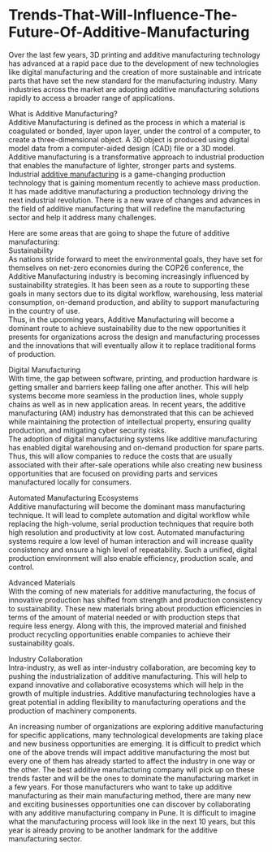 # Trends-That-Will-Influence-The-Future-Of-Additive-Manufacturing
Over the last few years, 3D printing and additive manufacturing technology has advanced at a rapid pace due to the development of new technologies like digital manufacturing and the creation of more sustainable and intricate parts that have set the new standard for the manufacturing industry. Many industries across the market are adopting additive manufacturing solutions rapidly to access a broader range of applications. <br>

What is Additive Manufacturing? <br>
Additive Manufacturing is defined as the process in which a material is coagulated or bonded, layer upon layer, under the control of a computer, to create a three-dimensional object. A 3D object is produced using digital model data from a computer-aided design (CAD) file or a 3D model. Additive manufacturing is a transformative approach to industrial production that enables the manufacture of lighter, stronger parts and systems. <br>
Industrial <a href="https://www.exelus3d.com/services/additive-manufacturing/">additive manufacturing</a> is a game-changing production technology that is gaining momentum recently to achieve mass production. It has made additive manufacturing a production technology driving the next industrial revolution. There is a new wave of changes and advances in the field of additive manufacturing that will redefine the manufacturing sector and help it address many challenges. <br>

Here are some areas that are going to shape the future of additive manufacturing: <br>
Sustainability <br>
As nations stride forward to meet the environmental goals, they have set for themselves on net-zero economies during the COP26 conference, the Additive Manufacturing industry is becoming increasingly influenced by sustainability strategies. It has been seen as a route to supporting these goals in many sectors due to its digital workflow, warehousing, less material consumption, on-demand production, and ability to support manufacturing in the country of use. <br>
Thus, in the upcoming years, Additive Manufacturing will become a dominant route to achieve sustainability due to the new opportunities it presents for organizations across the design and manufacturing processes and the innovations that will eventually allow it to replace traditional forms of production. <br>

Digital Manufacturing <br>
With time, the gap between software, printing, and production hardware is getting smaller and barriers keep falling one after another. This will help systems become more seamless in the production lines, whole supply chains as well as in new application areas. In recent years, the additive manufacturing (AM) industry has demonstrated that this can be achieved while maintaining the protection of intellectual property, ensuring quality production, and mitigating cyber security risks. <br>
The adoption of digital manufacturing systems like additive manufacturing has enabled digital warehousing and on-demand production for spare parts. Thus, this will allow companies to reduce the costs that are usually associated with their after-sale operations while also creating new business opportunities that are focused on providing parts and services manufactured locally for consumers. <br>

Automated Manufacturing Ecosystems <br>
Additive manufacturing will become the dominant mass manufacturing technique. It will lead to complete automation and digital workflow while replacing the high-volume, serial production techniques that require both high resolution and productivity at low cost. Automated manufacturing systems require a low level of human interaction and will increase quality consistency and ensure a high level of repeatability. Such a unified, digital production environment will also enable efficiency, production scale, and control. <br>

Advanced Materials <br>
With the coming of new materials for additive manufacturing, the focus of innovative production has shifted from strength and production consistency to sustainability. These new materials bring about production efficiencies in terms of the amount of material needed or with production steps that require less energy. Along with this, the improved material and finished product recycling opportunities enable companies to achieve their sustainability goals. <br>

Industry Collaboration <br>
Intra-industry, as well as inter-industry collaboration, are becoming key to pushing the industrialization of additive manufacturing. This will help to expand innovative and collaborative ecosystems which will help in the growth of multiple industries. Additive manufacturing technologies have a great potential in adding flexibility to manufacturing operations and the production of machinery components. <br>

An increasing number of organizations are exploring additive manufacturing for specific applications, many technological developments are taking place and new business opportunities are emerging. It is difficult to predict which one of the above trends will impact additive manufacturing the most but every one of them has already started to affect the industry in one way or the other. The best additive manufacturing company will pick up on these trends faster and will be the ones to dominate the manufacturing market in a few years. For those manufacturers who want to take up additive manufacturing as their main manufacturing method, there are many new and exciting businesses opportunities one can discover by collaborating with any additive manufacturing company in Pune. It is difficult to imagine what the manufacturing process will look like in the next 10 years, but this year is already proving to be another landmark for the additive manufacturing sector. <br>
